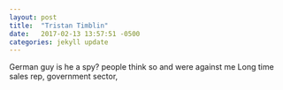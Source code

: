 ```yaml
---
layout: post
title:  "Tristan Timblin"
date:   2017-02-13 13:57:51 -0500
categories: jekyll update
---
```

German guy is he a spy? people think so and were against me
Long time sales rep, government sector, 
